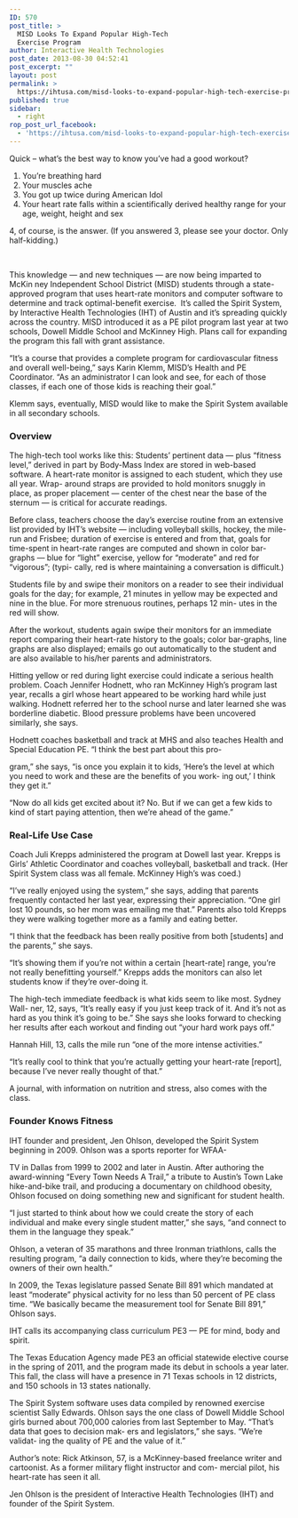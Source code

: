 ```yaml
---
ID: 570
post_title: >
  MISD Looks To Expand Popular High-Tech
  Exercise Program
author: Interactive Health Technologies
post_date: 2013-08-30 04:52:41
post_excerpt: ""
layout: post
permalink: >
  https://ihtusa.com/misd-looks-to-expand-popular-high-tech-exercise-program/
published: true
sidebar:
  - right
rop_post_url_facebook:
  - 'https://ihtusa.com/misd-looks-to-expand-popular-high-tech-exercise-program/?utm_source=ReviveOldPost&utm_medium=social&utm_campaign=ReviveOldPost'
---
```

Quick – what’s the best way to know you’ve had a good workout?
<ol>
	<li>You’re breathing hard</li>
	<li>Your muscles ache</li>
	<li>You got up twice during American Idol</li>
	<li>Your heart rate falls within a scientifically derived healthy range for your age, weight, height and sex</li>
</ol>
<!--more-->

4, of course, is the answer. (If you answered 3, please see your doctor. Only half-kidding.)

&nbsp;

This knowledge — and new techniques — are now being imparted to McKin ney Independent School District (MISD) students through a state-approved program that uses heart-rate monitors and computer software to determine and track optimal-benefit exercise.  It’s called the Spirit System, by Interactive Health Technologies (IHT) of Austin and it’s spreading quickly across the country. MISD introduced it as a PE pilot program last year at two schools, Dowell Middle School and McKinney High. Plans call for expanding the program this fall with grant assistance.

“It’s a course that provides a complete program for cardiovascular fitness and overall well-being,” says Karin Klemm, MISD’s Health and PE Coordinator. “As an administrator I can look and see, for each of those classes, if each one of those kids is reaching their goal.”

Klemm says, eventually, MISD would like to make the Spirit System available in all secondary schools.
<h3>Overview</h3>
The high-tech tool works like this: Students’ pertinent data — plus “fitness level,” derived in part by Body-Mass Index are stored in web-based software. A heart-rate monitor is assigned to each student, which they use all year. Wrap- around straps are provided to hold monitors snuggly in place, as proper placement — center of the chest near the base of the sternum — is critical for accurate readings.

Before class, teachers choose the day’s exercise routine from an extensive list provided by IHT’s website — including volleyball skills, hockey, the mile-run and Frisbee; duration of exercise is entered and from that, goals for time-spent in heart-rate ranges are computed and shown in color bar-graphs — blue for “light” exercise, yellow for “moderate” and red for “vigorous”; (typi- cally, red is where maintaining a conversation is difficult.)

Students file by and swipe their monitors on a reader to see their individual goals for the day; for example, 21 minutes in yellow may be expected and nine in the blue. For more strenuous routines, perhaps 12 min- utes in the red will show.

After the workout, students again swipe their monitors for an immediate report comparing their heart-rate history to the goals; color bar-graphs, line graphs are also displayed; emails go out automatically to the student and are also available to his/her parents and administrators.

Hitting yellow or red during light exercise could indicate a serious health problem. Coach Jennifer Hodnett, who ran McKinney High’s program last year, recalls a girl whose heart appeared to be working hard while just walking. Hodnett referred her to the school nurse and later learned she was borderline diabetic. Blood pressure problems have been uncovered similarly, she says.

Hodnett coaches basketball and track at MHS and also teaches Health and Special Education PE. “I think the best part about this pro-

gram,” she says, “is once you explain it to kids, ‘Here’s the level at which you need to work and these are the benefits of you work- ing out,’ I think they get it.”

“Now do all kids get excited about it? No. But if we can get a few kids to kind of start paying attention, then we’re ahead of the game.”
<h3>Real-Life Use Case</h3>
Coach Juli Krepps administered the program at Dowell last year. Krepps is Girls’ Athletic Coordinator and coaches volleyball, basketball and track. (Her Spirit System class was all female. McKinney High’s was coed.)

“I’ve really enjoyed using the system,” she says, adding that parents frequently contacted her last year, expressing their appreciation. “One girl lost 10 pounds, so her mom was emailing me that.” Parents also told Krepps they were walking together more as a family and eating better.

“I think that the feedback has been really positive from both [students] and the parents,” she says.

“It’s showing them if you’re not within a certain [heart-rate] range, you’re not really benefitting yourself.” Krepps adds the monitors can also let students know if they’re over-doing it.

The high-tech immediate feedback is what kids seem to like most. Sydney Wall- ner, 12, says, “It’s really easy if you just keep track of it. And it’s not as hard as you think it’s going to be.” She says she looks forward to checking her results after each workout and finding out “your hard work pays off.”

Hannah Hill, 13, calls the mile run “one of the more intense activities.”

“It’s really cool to think that you’re actually getting your heart-rate [report], because I’ve never really thought of that.”

A journal, with information on nutrition and stress, also comes with the class.
<h3>Founder Knows Fitness</h3>
IHT founder and president, Jen Ohlson, developed the Spirit System beginning in 2009. Ohlson was a sports reporter for WFAA-

TV in Dallas from 1999 to 2002 and later in Austin. After authoring the award-winning “Every Town Needs A Trail,” a tribute to Austin’s Town Lake hike-and-bike trail, and producing a documentary on childhood obesity, Ohlson focused on doing something new and significant for student health.

“I just started to think about how we could create the story of each individual and make every single student matter,” she says, “and connect to them in the language they speak.”

Ohlson, a veteran of 35 marathons and three Ironman triathlons, calls the resulting program, “a daily connection to kids, where they’re becoming the owners of their own health.”

In 2009, the Texas legislature passed Senate Bill 891 which mandated at least “moderate” physical activity for no less than 50 percent of PE class time. “We basically became the measurement tool for Senate Bill 891,” Ohlson says.

IHT calls its accompanying class curriculum PE3 — PE for mind, body and spirit.

The Texas Education Agency made PE3 an official statewide elective course in the spring of 2011, and the program made its debut in schools a year later. This fall, the class will have a presence in 71 Texas schools in 12 districts, and 150 schools in 13 states nationally.

The Spirit System software uses data compiled by renowned exercise scientist Sally Edwards. Ohlson says the one class of Dowell Middle School girls burned about 700,000 calories from last September to May. “That’s data that goes to decision mak- ers and legislators,” she says. “We’re validat- ing the quality of PE and the value of it.”

Author’s note: Rick Atkinson, 57, is a McKinney-based freelance writer and cartoonist. As a former military flight instructor and com- mercial pilot, his heart-rate has seen it all.

Jen Ohlson is the president of Interactive Health Technologies (IHT) and founder of the Spirit System.

&nbsp;
